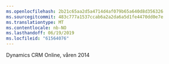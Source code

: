 ```yaml
---
ms.openlocfilehash: 2b21c65aa2d5a4714d4af079b65a640d8d356326
ms.sourcegitcommit: 483c777a1537ccab6a2a2da6a5d1fe4470dd0e7e
ms.translationtype: MT
ms.contentlocale: nb-NO
ms.lasthandoff: 06/19/2019
ms.locfileid: "61564076"
---
```

Dynamics CRM Online, våren 2014
